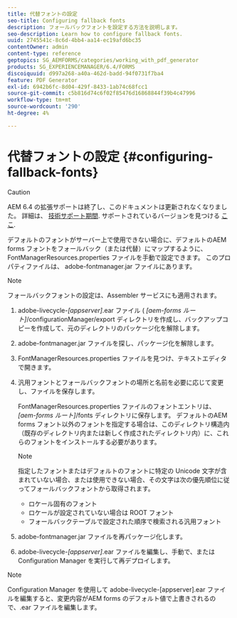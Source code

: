 ```yaml
---
title: 代替フォントの設定
seo-title: Configuring fallback fonts
description: フォールバックフォントを設定する方法を説明します。
seo-description: Learn how to configure fallback fonts.
uuid: 2745541c-8c6d-4bb4-aa14-ec19afd6bc35
contentOwner: admin
content-type: reference
geptopics: SG_AEMFORMS/categories/working_with_pdf_generator
products: SG_EXPERIENCEMANAGER/6.4/FORMS
discoiquuid: d997a268-a40a-462d-badd-94f0731f7ba4
feature: PDF Generator
exl-id: 6942b6fc-8d04-429f-8433-1ab74c68fcc1
source-git-commit: c5b816d74c6f02f85476d16868844f39b4c47996
workflow-type: tm+mt
source-wordcount: '290'
ht-degree: 4%

---
```


# 代替フォントの設定 {#configuring-fallback-fonts}

>[!CAUTION]
>
>AEM 6.4 の拡張サポートは終了し、このドキュメントは更新されなくなりました。 詳細は、 [技術サポート期間](https://helpx.adobe.com/jp/support/programs/eol-matrix.html). サポートされているバージョンを見つける [ここ](https://experienceleague.adobe.com/docs/?lang=ja).

デフォルトのフォントがサーバー上で使用できない場合に、デフォルトのAEM forms フォントをフォールバック（または代替）にマップするように、FontManagerResources.properties ファイルを手動で設定できます。 このプロパティファイルは、 adobe-fontmanager.jar ファイルにあります。

>[!NOTE]
>
>フォールバックフォントの設定は、Assembler サービスにも適用されます。

1. adobe-livecycle-*[appserver]*.ear ファイル ( *[aem-forms ルート]*/configurationManager/export ディレクトリを作成し、バックアップコピーを作成して、元のディレクトリのパッケージ化を解除します。
1. adobe-fontmanager.jar ファイルを探し、パッケージ化を解除します。
1. FontManagerResources.properties ファイルを見つけ、テキストエディタで開きます。
1. 汎用フォントとフォールバックフォントの場所と名前を必要に応じて変更し、ファイルを保存します。

   FontManagerResources.properties ファイルのフォントエントリは、 *[aem-forms ルート]*/fonts ディレクトリに保存します。 デフォルトのAEM forms フォント以外のフォントを指定する場合は、このディレクトリ構造内（既存のディレクトリ内または新しく作成されたディレクトリ内）に、これらのフォントをインストールする必要があります。

   >[!NOTE]
   >
   >指定したフォントまたはデフォルトのフォントに特定の Unicode 文字が含まれていない場合、または使用できない場合、その文字は次の優先順位に従ってフォールバックフォントから取得されます。

   * ロケール固有のフォント
   * ロケールが設定されていない場合は ROOT フォント
   * フォールバックテーブルで設定された順序で検索される汎用フォント

1. adobe-fontmanager.jar ファイルを再パッケージ化します。
1. adobe-livecycle-*[appserver]*.ear ファイルを編集し、手動で、または Configuration Manager を実行して再デプロイします。

>[!NOTE]
>
>Configuration Manager を使用して adobe-livecycle-[appserver].ear ファイルを編集すると、変更内容がAEM forms のデフォルト値で上書きされるので、.ear ファイルを編集します。
